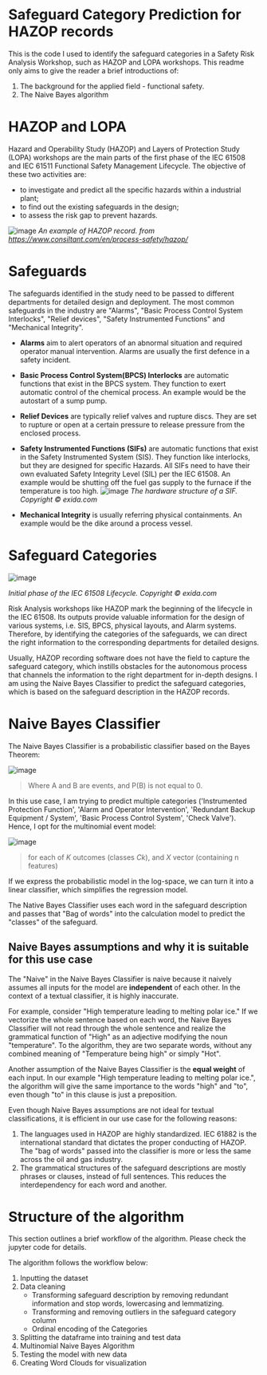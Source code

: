 # Safeguard Category Prediction for HAZOP records
This is the code I used to identify the safeguard categories in a Safety Risk Analysis Workshop, such as HAZOP and LOPA workshops. 
This readme only aims to give the reader a brief introductions of:
1. The background for the applied field - functional safety.
2. The Naive Bayes algorithm


# HAZOP and LOPA
Hazard and Operability Study (HAZOP) and Layers of Protection Study (LOPA) workshops are the main parts of the first phase of the IEC 61508 and IEC 61511 Functional Safety Management Lifecycle. The objective of these two activities are:
- to investigate and predict all the specific hazards within a industrial plant;
- to find out the existing safeguards in the design;
- to assess the risk gap to prevent hazards.

![image](https://user-images.githubusercontent.com/107201347/212220837-bb79a9d3-b008-4b88-b4be-082767fb6b85.png)
*An example of HAZOP record. from https://www.consiltant.com/en/process-safety/hazop/*

# Safeguards
The safeguards identified in the study need to be passed to different departments for detailed design and deployment. 
The most common safeguards in the industry are "Alarms", "Basic Process Control System Interlocks", "Relief devices", "Safety Instrumented Functions" and "Mechanical Integrity".
- **Alarms** aim to alert operators of an abnormal situation and required operator manual intervention. Alarms are usually the first defence in a safety incident. 
- **Basic Process Control System(BPCS) Interlocks** are automatic functions that exist in the BPCS system. They function to exert automatic control of the chemical process. An example would be the autostart of a sump pump.
- **Relief Devices** are typically relief valves and rupture discs. They are set to rupture or open at a certain pressure to release pressure from the enclosed process.
- **Safety Instrumented Functions (SIFs)** are automatic functions that exist in the Safety Instrumented System (SIS). They function like interlocks, but they are designed for specific Hazards. All SIFs need to have their own evaluated Safety Integrity Level (SIL) per the IEC 61508. An example would be shutting off the fuel gas supply to the furnace if the temperature is too high.
![image](https://user-images.githubusercontent.com/107201347/212571751-4c33b8b9-e340-4a0a-9146-df5fabc7b13a.png)
*The hardware structure of a SIF.  Copyright © exida.com*

- **Mechanical Integrity** is usually referring physical containments. An example would be the dike around a process vessel.

# Safeguard Categories
![image](https://user-images.githubusercontent.com/107201347/212577687-32ddbe65-ee6e-4bb0-bc2b-f82f48854b37.png)

*Initial phase of the IEC 61508 Lifecycle.  Copyright © exida.com*

Risk Analysis workshops like HAZOP mark the beginning of the lifecycle in the IEC 61508. Its outputs provide valuable information for the design of various systems, i.e. SIS, BPCS, physical layouts, and Alarm systems. Therefore, by identifying the categories of the safeguards, we can direct the right information to the corresponding departments for detailed designs.

Usually, HAZOP recording software does not have the field to capture the safeguard category, which instills obstacles for the autonomous process that channels the information to the right department for in-depth designs. I am using the Naive Bayes Classifier to predict the safeguard categories, which is based on the safeguard description in the HAZOP records.

# Naive Bayes Classifier
The Naive Bayes Classifier is a probabilistic classifier based on the Bayes Theorem:

![image](https://user-images.githubusercontent.com/107201347/212579607-fb2ba467-eec0-4fb8-a313-e5061b0372e8.png)

>Where A and B are events, and P(B) is not equal to 0. 

In this use case, I am trying to predict multiple categories ('Instrumented Protection Function', 'Alarm and Operator Intervention', 'Redundant Backup Equipment / System', 'Basic Process Control System', 'Check Valve'). Hence, I opt for the multinomial event model:

![image](https://user-images.githubusercontent.com/107201347/212580981-0f9747e2-4698-4f34-8773-c4881915ca5a.png)

>for each of *K* outcomes (classes *Ck*), and *X* vector (containing n features) 

If we express the probabilistic model in the log-space, we can turn it into a linear classifier, which simplifies the regression model.

The Native Bayes Classifier uses each word in the safeguard description and passes that "Bag of words" into the calculation model to predict the "classes" of the safeguard.

## Naive Bayes assumptions and why it is suitable for this use case 
The "Naive" in the Naive Bayes Classifier is naive because it naively assumes all inputs for the model are **independent** of each other. In the context of a textual classifier, it is highly inaccurate. 

For example, consider "High temperature leading to melting polar ice." If we vectorize the whole sentence based on each word, the Naive Bayes Classifier will not read through the whole sentence and realize the grammatical function of "High" as an adjective modifying the noun "temperature". To the algorithm, they are two separate words, without any combined meaning of "Temperature being high" or simply "Hot". 

Another assumption of the Naive Bayes Classifier is the **equal weight** of each input. In our example "High temperature leading to melting polar ice.", the algorithm will give the same importance to the words "high" and "to", even though "to" in this clause is just a preposition.

Even though Naive Bayes assumptions are not ideal for textual classifications, it is efficient in our use case for the following reasons: 
1. The languages used in HAZOP are highly standardized. IEC 61882 is the international standard that dictates the proper conducting of HAZOP. The "bag of words" passed into the classifier is more or less the same across the oil and gas industry. 
2. The grammatical structures of the safeguard descriptions are mostly phrases or clauses, instead of full sentences. This reduces the interdependency for each word and another.

# Structure of the algorithm
This section outlines a brief workflow of the algorithm. Please check the jupyter code for details.

The algorithm follows the workflow below:
1. Inputting the dataset
2. Data cleaning
   - Transforming safeguard description by removing redundant information and stop words, lowercasing and lemmatizing.
   - Transforming and removing outliers in the safeguard category column
   - Ordinal encoding of the Categories
3. Splitting the dataframe into training and test data
4. Multinomial Naive Bayes Algorithm
5. Testing the model with new data
6. Creating Word Clouds for visualization
